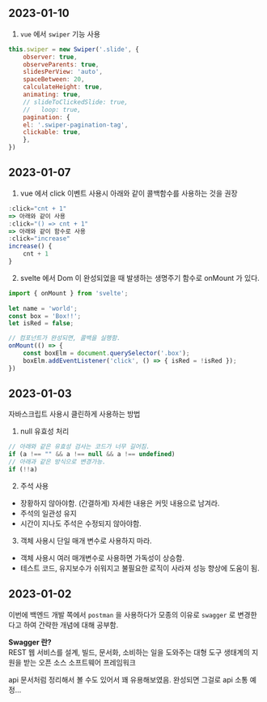 ## 2023-01-10

1. `vue` 에서 `swiper` 기능 사용 

```js
this.swiper = new Swiper('.slide', {
	observer: true,
	observeParents: true,
	slidesPerView: 'auto',
	spaceBetween: 20,
	calculateHeight: true,
	animating: true,
	// slideToClickedSlide: true,
	//   loop: true,
	pagination: {
	el: '.swiper-pagination-tag',
	clickable: true,
	},
})
```

## 2023-01-07

1. vue 에서 click 이벤트 사용시 아래와 같이 콜백함수를 사용하는 것을 권장
```js
:click="cnt + 1"
=> 아래와 같이 사용
:click="() => cnt + 1"
=> 아래와 같이 함수로 사용
:click="increase"
increase() {
    cnt + 1
}
```

2. svelte 에서 Dom 이 완성되었을 때 발생하는 생명주기 함수로 onMount 가 있다.

```js
import { onMount } from 'svelte';
	
let name = 'world';
const box = 'Box!!';
let isRed = false;

// 컴포넌트가 완성되면, 콜백을 실행함.
onMount(() => {
	const boxElm = document.querySelector('.box');
	boxElm.addEventListener('click', () => { isRed = !isRed });
})
```

## 2023-01-03

자바스크립트 사용시 클린하게 사용하는 방법

1. null 유효성 처리

```js
// 아래와 같은 유효성 검사는 코드가 너무 길어짐.
if (a !== "" && a !== null && a !== undefined)
// 아래과 같은 방식으로 변경가능.
if (!!a)
```

2. 주석 사용
- 장황하지 않아야함. (간결하게) 자세한 내용은 커밋 내용으로 남겨라.
- 주석의 일관성 유지
- 시간이 지나도 주석은 수정되지 않아야함.

3. 객체 사용시 단일 매개 변수로 사용하지 마라.
- 객체 사용시 여러 매개변수로 사용하면 가독성이 상승함.
- 테스트 코드, 유지보수가 쉬워지고 불필요한 로직이 사라져 성능 향상에 도움이 됨.


## 2023-01-02

이번에 백엔드 개발 쪽에서 `postman` 을 사용하다가 모종의 이유로 `swagger` 로 변경한다고 하여 간략한 개념에 대해 공부함.

**Swagger 란?** <br/>
REST 웹 서비스를 설계, 빌드, 문서화, 소비하는 일을 도와주는 대형 도구 생태계의 지원을 받는 오픈 소스 소프트웨어 프레임워크

api 문서처럼 정리해서 볼 수도 있어서 꽤 유용해보였음. 완성되면 그걸로 api 소통 예정...